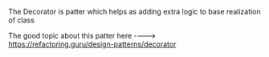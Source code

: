 The Decorator is patter which helps as adding extra logic to base realization of class

The good topic about this patter here ----> https://refactoring.guru/design-patterns/decorator

